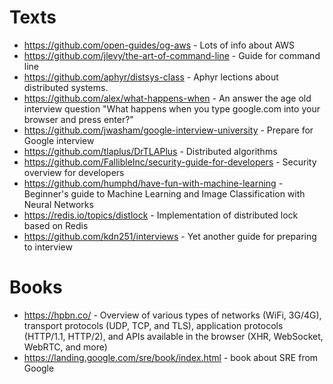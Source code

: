 # Texts

- https://github.com/open-guides/og-aws - Lots of info about AWS
- https://github.com/jlevy/the-art-of-command-line - Guide for command line
- https://github.com/aphyr/distsys-class - Aphyr lections about distributed systems.
- https://github.com/alex/what-happens-when - An answer the age old interview question "What happens when you type google.com into your browser and press enter?"
- https://github.com/jwasham/google-interview-university - Prepare for Google interview
- https://github.com/tlaplus/DrTLAPlus - Distributed algorithms
- https://github.com/FallibleInc/security-guide-for-developers - Security overview for developers
- https://github.com/humphd/have-fun-with-machine-learning - Beginner's guide to Machine Learning and Image Classification with Neural Networks
- https://redis.io/topics/distlock - Implementation of distributed lock based on Redis
- https://github.com/kdn251/interviews - Yet another guide for preparing to interview

# Books
- https://hpbn.co/ - Overview of various types of networks (WiFi, 3G/4G), transport protocols (UDP, TCP, and TLS), application protocols (HTTP/1.1, HTTP/2), and APIs available in the browser (XHR, WebSocket, WebRTC, and more)
- https://landing.google.com/sre/book/index.html - book about SRE from Google
